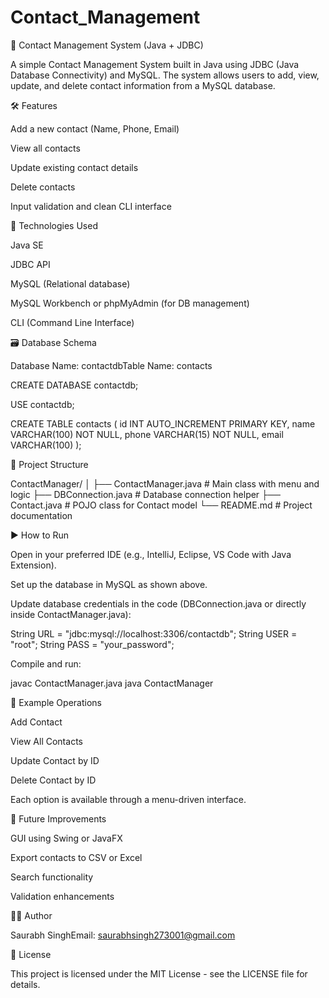 # Contact_Management
📇 Contact Management System (Java + JDBC)

A simple Contact Management System built in Java using JDBC (Java Database Connectivity) and MySQL. The system allows users to add, view, update, and delete contact information from a MySQL database.

🛠️ Features

Add a new contact (Name, Phone, Email)

View all contacts

Update existing contact details

Delete contacts

Input validation and clean CLI interface

🧰 Technologies Used

Java SE

JDBC API

MySQL (Relational database)

MySQL Workbench or phpMyAdmin (for DB management)

CLI (Command Line Interface)

🗃️ Database Schema

Database Name: contactdbTable Name: contacts

CREATE DATABASE contactdb;

USE contactdb;

CREATE TABLE contacts (
    id INT AUTO_INCREMENT PRIMARY KEY,
    name VARCHAR(100) NOT NULL,
    phone VARCHAR(15) NOT NULL,
    email VARCHAR(100)
);

📁 Project Structure

ContactManager/
│
├── ContactManager.java       # Main class with menu and logic
├── DBConnection.java         # Database connection helper
├── Contact.java              # POJO class for Contact model
└── README.md                 # Project documentation

▶️ How to Run

Open in your preferred IDE (e.g., IntelliJ, Eclipse, VS Code with Java Extension).

Set up the database in MySQL as shown above.

Update database credentials in the code (DBConnection.java or directly inside ContactManager.java):

String URL = "jdbc:mysql://localhost:3306/contactdb";
String USER = "root";
String PASS = "your_password";

Compile and run:

javac ContactManager.java
java ContactManager

📝 Example Operations

Add Contact

View All Contacts

Update Contact by ID

Delete Contact by ID

Each option is available through a menu-driven interface.

📌 Future Improvements

GUI using Swing or JavaFX

Export contacts to CSV or Excel

Search functionality

Validation enhancements

🙋‍♂️ Author

Saurabh SinghEmail: saurabhsingh273001@gmail.com

📄 License

This project is licensed under the MIT License - see the LICENSE file for details.


